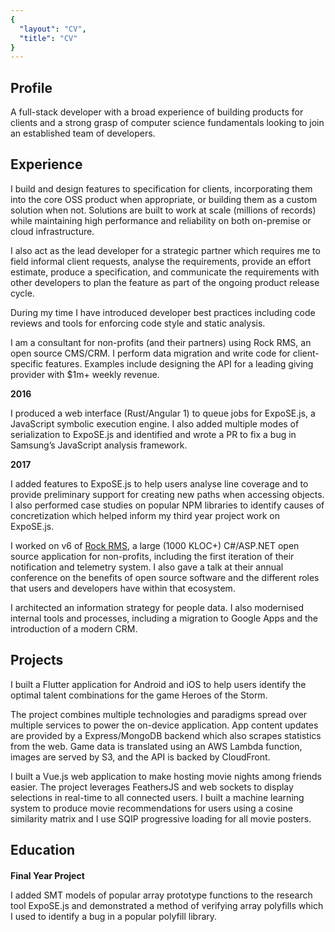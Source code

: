 ```yaml
---
{
  "layout": "CV",
  "title": "CV"
}
---
```

<c-v-header />

## Profile

A full-stack developer with a broad experience of building products for clients and a strong grasp of computer science fundamentals looking to join an established team of developers.

<grid title="Languages" items="languages" class="block" />

## Experience

<block title="Spark Development Network" subtitle="Developer, Remote" years="2018-Current">

I build and design features to specification for clients, incorporating them into the core OSS product when appropriate, or building them as a custom solution when not. Solutions are built to work at scale (millions of records) while maintaining high performance and reliability on both on-premise or cloud infrastructure.

I also act as the lead developer for a strategic partner which requires me to field informal client requests, analyse the requirements, provide an effort estimate, produce a specification, and communicate the requirements with other developers to plan the feature as part of the ongoing product release cycle.

During my time I have introduced developer best practices including code reviews and tools for enforcing code style and static analysis.

<skills :list="['C#', 'ASP.NET', 'SQL', 'SQL Server', 'jQuery', 'IIS', 'Azure', 'Windows Server',  'Requirements Analysis', 'OSS Community Management', 'Release Planning', 'Retainer Management']" />

</block>

<block title="Bricks and Mortar Studio" subtitle="Consultant" years="2016-Current">
I am a consultant for non-profits (and their partners) using Rock RMS, an open source CMS/CRM. I perform data migration and write code for client-specific features. Examples include designing the API for a leading giving provider with $1m+ weekly revenue.

<skills :list="['C#', 'ASP.NET', 'SQL', 'Python3', 'Pandas', 'Requirements Analysis', 'Project Management']" />

</block>

<block title="Royal Holloway, University of London" subtitle="Undergraduate Researcher" years="Summer 2016 / Summer 2017">

**2016**

I produced a web interface (Rust/Angular 1) to queue jobs for ExpoSE.js, a JavaScript symbolic execution engine. I also added multiple modes of serialization to ExpoSE.js and identified and wrote a PR to fix a bug in Samsung’s JavaScript analysis framework.

**2017**

I added features to ExpoSE.js to help users analyse line coverage and to provide preliminary support for creating new paths when accessing objects. I also performed case studies on popular NPM libraries to identify causes of concretization which helped inform my third year project work on ExpoSE.js.

<skills :list="['Rust', 'GDB', 'Z3', 'SMT', 'Angular 1', 'JavaScript', 'Node.js', 'Bash']" />

</block>

<block title="Spark Development Network" subtitle="Internship" years="Summer 2016">

I worked on v6 of [Rock RMS](https://github.com/SparkDevNetwork/Rock/), a large (1000 KLOC+) C#/ASP.NET open source application for non-profits, including the first iteration of their notification and telemetry system. I also gave a talk at their annual conference on the benefits of open source software and the different roles that users and developers have within that ecosystem.

<skills :list="['C#', 'ASP.NET', 'SQL', 'Entity Framework 6', 'SQL Server', 'HTML5', 'CSS3', 'jQuery', 'Git', 'Public Speaking']" />

</block>

<block title="Hope Church" subtitle="Communications Director" years="2013-2015">

I architected an information strategy for people data. I also modernised internal tools and processes, including a migration to Google Apps and the introduction of a modern CRM.

</block>

## Projects

<block title="Heroes Companion" github-url="arranf/Heroes-Companion">

I built a Flutter application for Android and iOS to help users identify the optimal talent combinations for the game Heroes of the Storm.

The project combines multiple technologies and paradigms spread over multiple services to power the on-device application. App content updates are provided by a Express/MongoDB backend which also scrapes statistics from the web. Game data is translated using an AWS Lambda function, images are served by S3, and the API is backed by CloudFront.

<skills :list="['Dart', 'Redux', 'Java', 'SQLite', 'Express', 'MongoDB', 'Mongoose', 'AWS', 'S3', 'Puppeteer', 'Heroku']" />

</block>

<block title="Jonathan's Movies" github-url="arranf/Jonathans-Movies-Client">

I built a Vue.js web application to make hosting movie nights among friends easier. The project leverages FeathersJS and web sockets to display selections in real-time to all connected users. I built a machine learning system to produce movie recommendations for users using a cosine similarity matrix and I use SQIP progressive loading for all movie posters.

<skills :list="['Vue', 'Webpack', 'Jest', 'Real-Time', 'Web Sockets', 'Machine Learning', 'OAuth']" />

</block>

## Education
<block title="First Class Software Engineering BSc" subtitle="Royal Holloway, University of London" years="2015-2018">

<grid title="Awards" items="awards" width="100" />

<h4 style="margin-bottom: 0px">Final Year Project</h4>

<div style="margin-top: 4px;"></div>

I added SMT models of popular array prototype functions to the research tool ExpoSE.js and demonstrated a method of verifying array polyfills which I used to identify a bug in a popular polyfill library.

<!-- <div style="margin-bottom: 2em;"></div> -->
<!-- <grid title="Elective Modules" items="modules" width="33" /> -->

</block>
